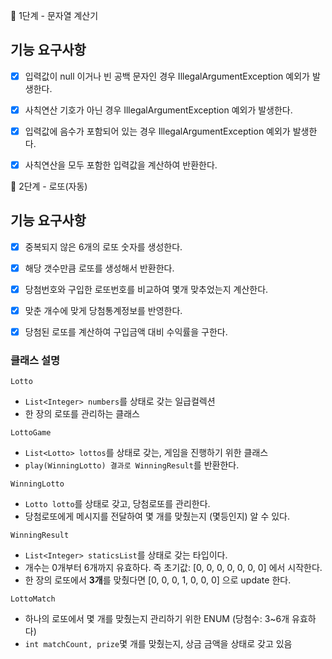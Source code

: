 🚀 1단계 - 문자열 계산기

## 기능 요구사항

- [x] 입력값이 null 이거나 빈 공백 문자인 경우 IllegalArgumentException  예외가 발생한다.
- [x] 사칙연산 기호가 아닌 경우 IllegalArgumentException 예외가 발생한다.
- [x] 입력값에 음수가 포함되어 있는 경우 IllegalArgumentException 예외가 발생한다.
- [x] 사칙연산을 모두 포함한 입력값을 계산하여 반환한다.



🚀 2단계 - 로또(자동)


## 기능 요구사항

- [x]  중복되지 않은 6개의 로또 숫자를 생성한다.
- [x]  해당 갯수만큼 로또를 생성해서 반환한다.
- [x]  당첨번호와 구입한 로또번호를 비교하여 몇개 맞추었는지 계산한다.
- [x]  맞춘 개수에 맞게 당첨통계정보를 반영한다.
- [x]  당첨된 로또를 계산하여 구입금액 대비 수익률을 구한다.


### 클래스 설명

`Lotto`

- `List<Integer> numbers`를 상태로 갖는 일급컬렉션
- 한 장의 로또를 관리하는 클래스

`LottoGame`

- `List<Lotto> lottos`를 상태로 갖는, 게임을  진행하기 위한 클래스
- `play(WinningLotto) 결과로 WinningResult`를 반환한다.

`WinningLotto`

- `Lotto lotto`를 상태로 갖고, 당첨로또를 관리한다.
- 당첨로또에게 메시지를 전달하여 몇 개를 맞췄는지 (몇등인지) 알 수 있다.

`WinningResult`

- `List<Integer> staticsList`를 상태로 갖는 타입이다.
- 개수는 0개부터 6개까지 유효하다. 즉 초기값: [0, 0, 0, 0, 0, 0, 0] 에서 시작한다.
- 한 장의 로또에서 **3개**를 맞췄다면 [0, 0, 0, 1, 0, 0, 0] 으로 update 한다.

`LottoMatch`

- 하나의 로또에서 몇 개를 맞췄는지 관리하기 위한 ENUM (당첨수: 3~6개 유효하다)
- `int matchCount, prize`몇 개를 맞췄는지, 상금 금액을 상태로 갖고 있음
